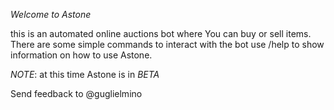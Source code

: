 *Welcome to Astone*

this is an automated online auctions bot where You can buy or sell items.
There are some simple commands to interact with the bot
use /help to show information on how to use Astone.

*NOTE*: at this time Astone is in _BETA_

Send feedback to @guglielmino
